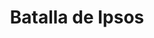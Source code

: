 ﻿---
title: "Batalla de Ipsos"
permalink: periodes_423.html
layout: periode
dataInici: -301
sidebar: periodes
pares:
  - 199:
    title: "Cuarta guerra de los diádocos"
    dataInici: "(-308)"
    dataFi: "(-301)"

fills:
jocsPrincipals:
jocsEscenaris:
jocsEpoca:
  - title: "The Great Battles of Alexander: Macedonian Art of War"
    bggId: 176596
    escenari: "Ipsus"

  - title: "Table Battles: Age of Alexander"
    bggId: 251554
    escenari: "Ipsus"

jocsEpocaEscenaris:
---
